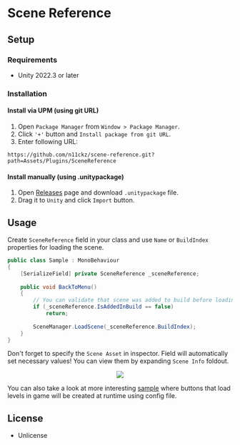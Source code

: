 # Scene Reference

## Setup

### Requirements

* Unity 2022.3 or later

### Installation

#### Install via UPM (using git URL)

1. Open `Package Manager` from `Window > Package Manager`.
2. Click `'+'` button and `Install package from git URL`.
3. Enter following URL:

```
https://github.com/n11ckz/scene-reference.git?path=Assets/Plugins/SceneReference
```

#### Install manually (using .unitypackage)

1. Open [Releases](https://github.com/n11ckz/scene-reference/releases) page and download `.unitypackage` file.
2. Drag it to `Unity` and click `Import` button.

## Usage

Create `SceneReference` field in your class and use `Name` or `BuildIndex` properties for loading the scene. 

```c#
public class Sample : MonoBehaviour
{
    [SerializeField] private SceneReference _sceneReference;
    
    public void BackToMenu()
    {
        // You can validate that scene was added to build before loading
        if (_sceneReference.IsAddedInBuild == false)
            return;
        	
        SceneManager.LoadScene(_sceneReference.BuildIndex);
    }
}
```

Don't forget to specify the `Scene Asset` in inspector. Field will automatically set necessary values! You can view them by expanding `Scene Info` foldout.

<div align="center">
  <img src="https://n11ckz.s-ul.eu/ikFDkO0H">
</div>

You can also take a look at more interesting [sample](https://github.com/n11ckz/scene-reference/tree/main/Assets/_Samples) where buttons that load levels in game will be created at runtime using config file.

## License

- Unlicense
